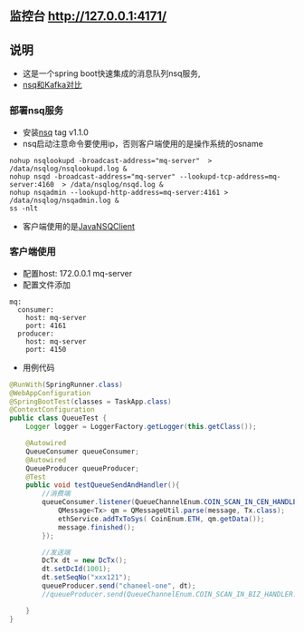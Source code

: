 ## 监控台 http://127.0.0.1:4171/
## 说明
* 这是一个spring boot快速集成的消息队列nsq服务, 
* [nsq和Kafka对比](https://www.liuin.cn/2018/07/11/%E5%88%86%E5%B8%83%E5%BC%8F%E6%B6%88%E6%81%AF%E9%98%9F%E5%88%97-NSQ-%E5%92%8C-Kafka-%E5%AF%B9%E6%AF%94/)

### 部署nsq服务
* 安装[nsq](https://github.com/nsqio/nsq) tag v1.1.0
* nsq启动注意命令要使用ip，否则客户端使用的是操作系统的osname
```
nohup nsqlookupd -broadcast-address="mq-server"  > /data/nsqlog/nsqlookupd.log &
nohup nsqd -broadcast-address="mq-server" --lookupd-tcp-address=mq-server:4160  > /data/nsqlog/nsqd.log &
nohup nsqadmin --lookupd-http-address=mq-server:4161 > /data/nsqlog/nsqadmin.log &
ss -nlt
```
* 客户端使用的是[JavaNSQClient](https://github.com/brainlag/JavaNSQClient)
### 客户端使用
* 配置host: 172.0.0.1  mq-server
* 配置文件添加
```
mq:
  consumer:
    host: mq-server
    port: 4161
  producer:
    host: mq-server
    port: 4150
```
* 用例代码
```java
@RunWith(SpringRunner.class)
@WebAppConfiguration
@SpringBootTest(classes = TaskApp.class)
@ContextConfiguration
public class QueueTest {
    Logger logger = LoggerFactory.getLogger(this.getClass());

    @Autowired
    QueueConsumer queueConsumer;
    @Autowired
    QueueProducer queueProducer;
    @Test
    public void testQueueSendAndHandler(){
        //消费端
		queueConsumer.listener(QueueChannelEnum.COIN_SCAN_IN_CEN_HANDLER.appendPrefix(CoinEnum.ETH.name()), "c1", (message) -> {
			QMessage<Tx> qm = QMessageUtil.parse(message, Tx.class);
			ethService.addTxToSys( CoinEnum.ETH, qm.getData());
			message.finished();
		});

        //发送端
        DcTx dt = new DcTx();
        dt.setDcId(1001);
        dt.setSeqNo("xxx121");
        queueProducer.send("chaneel-one", dt);
        //queueProducer.send(QueueChannelEnum.COIN_SCAN_IN_BIZ_HANDLER.appendPrefix(wallet.getSysId()), dt); //通道建议用枚举

    }
}
```
